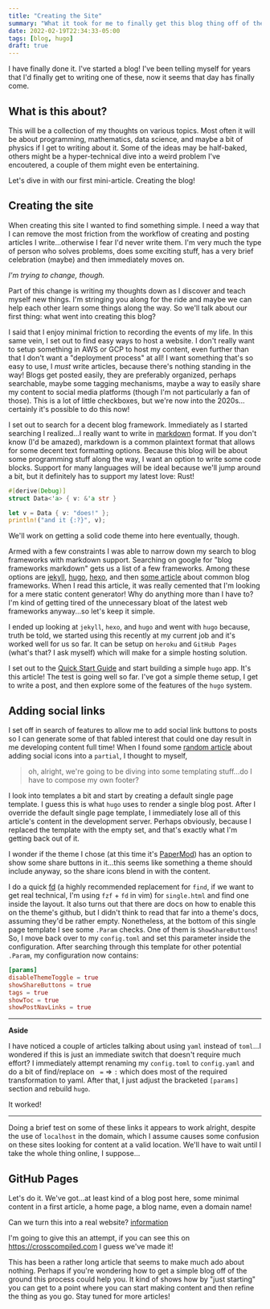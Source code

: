 ```yaml
---
title: "Creating the Site"
summary: "What it took for me to finally get this blog thing off of the ground"
date: 2022-02-19T22:34:33-05:00
tags: [blog, hugo]
draft: true
---
```


I have finally done it. I've started a blog! I've been telling myself for years that I'd finally get to writing
one of these, now it seems that day has finally come. 

## What is this about?

This will be a collection of my thoughts on various topics. Most often it will be about programming, mathematics,
data science, and maybe a bit of physics if I get to writing about it. Some of the ideas may be half-baked,
others might be a hyper-technical dive into a weird problem I've encoutered, a couple of them might even be
entertaining.

Let's dive in with our first mini-article. Creating the blog!

## Creating the site

When creating this site I wanted to find something simple. I need a way that I can remove the most friction from
the workflow of creating and posting articles I write...otherwise I fear I'd never write them. I'm very much
the type of person who solves problems, does some exciting stuff, has a very brief celebration (maybe) and then
immediately moves on. 

_I'm trying to change, though._

Part of this change is writing my thoughts down as I discover and teach myself new things. I'm stringing you along
for the ride and maybe we can help each other learn some things along the way. So we'll talk about our first thing:
what went into creating this blog?

I said that I enjoy minimal friction to recording the events of my life. In this same vein, I set out to find easy
ways to host a website. I don't really want to setup something in AWS or GCP to host my content, even further than
that I don't want a "deployment process" at all! I want something that's so easy to use, I _must_ write articles, 
because there's nothing standing in the way! Blogs get posted easily, they are preferably organized, perhaps
searchable, maybe some tagging mechanisms, maybe a way to easily share my content to social media platforms
(though I'm not particularly a fan of those). This is a lot of little checkboxes, but we're now into the 2020s...
certainly it's possible to do this now!

I set out to search for a decent blog framework. Immediately as I started searching I realized...I really want
to write in [markdown](https://markdownguide.org) format. If you don't know (I'd be amazed), markdown is a common
plaintext format that allows for some decent text formatting options. Because this blog will be about some
programming stuff along the way, I want an option to write some code blocks. Support for many languages will
be ideal because we'll jump around a bit, but it definitely has to support my latest love: Rust!

```rust
#[derive(Debug)]
struct Data<'a> { v: &'a str }

let v = Data { v: "does!" };
println!("and it {:?}", v);
```

We'll work on getting a solid code theme into here eventually, though.

Armed with a few constraints I was able to narrow down my search to blog frameworks with markdown support.
Searching on google for "blog frameworks markdown" gets us a list of a few frameworks. Among these options are
[jekyll](https://jekyllrb.com/), [hugo](gohugo.io), [hexo](https://hexo.io/), and then
[some article](https://www.webfx.com/blog/web-design/open-source-blogging-platforms-for-developers/)
about common blog frameworks. When I read this article, it was really cemented that I'm looking for a mere
static content generator! Why do anything more than I have to? I'm kind of getting tired of the unnecessary
bloat of the latest web frameworks anyway...so let's keep it simple.

I ended up looking at `jekyll`, `hexo`, and `hugo` and went with `hugo` because, truth be told, we started using this
recently at my current job and it's worked well for us so far. It can be setup on `heroku` and `GitHub Pages`
(what's that? I ask myself) which will make for a simple hosting solution.

I set out to the [Quick Start Guide]() and start building a simple `hugo` app. It's this article! The test
is going well so far. I've got a simple theme setup, I get to write a post, and then explore some of the features
of the `hugo` system.

## Adding social links

I set off in search of features to allow me to add social link buttons to posts so I can generate some of that
fabled interest that could one day result in me developing content full time! When I found some
[random article](https://codingnconcepts.com/hugo/social-icons-hugo/) about adding social icons into a `partial`,
I thought to myself, 

> oh, alright, we're going to be diving into some templating stuff...do I have to compose my own footer?

I look into templates a bit and start by creating a default single page template. I guess this is what `hugo`
uses to render a single blog post. After I override the default single page template, I immediately lose all
of this article's content in the development server. Perhaps obviously, because I replaced the template with
the empty set, and that's exactly what I'm getting back out of it.

I wonder if the theme I chose (at this time it's [PaperMod](https://github.com/adityatelange/hugo-PaperMod))
has an option to show some share buttons in it...this seems like something a theme should include anyway, so
the share icons blend in with the content.

I do a quick [fd](https://github.com/sharkdp/fd) (a highly recommended replacement for `find`, if we want to
get real technical, I'm using `fzf` + `fd` in vim) for `single.html` and find one inside the layout. It also 
turns out that there are docs on how to enable this on the theme's github, but I didn't think to read that
far into a theme's docs, assuming they'd be rather empty. Nonetheless, at the bottom of this single page
template I see some `.Param` checks. One of them is `ShowShareButtons`! So, I move back over to my `config.toml`
and set this parameter inside the configuration. After searching through this template for other potential
`.Param`, my configuration now contains:

```toml
[params]
disableThemeToggle = true
showShareButtons = true
tags = true
showToc = true
showPostNavLinks = true
```

---
**Aside**

I have noticed a couple of articles talking about using `yaml` instead of `toml`...I wondered if this is just
an immediate switch that doesn't require much effort? I immediately attempt renaming my `config.toml` to 
`config.yaml` and do a bit of find/replace on ` =` => `:` which does most of the required transformation to yaml.
After that, I just adjust the bracketed `[params]` section and rebuild `hugo`.

It worked!

---

Doing a brief test on some of these links it appears to work alright, despite the use of `localhost` in the
domain, which I assume causes some confusion on these sites looking for content at a valid location. We'll have
to wait until I take the whole thing online, I suppose...

## GitHub Pages

Let's do it. We've got...at least kind of a blog post here, some minimal content in a first article, a home page,
a blog name, even a domain name!

Can we turn this into a real website? [information](https://gohugo.io/hosting-and-deployment/hosting-on-github/)

I'm going to give this an attempt, if you can see this on https://crosscompiled.com I guess we've made it!

This has been a rather long article that seems to make much ado about nothing. Perhaps if you're wondering how
to get a simple blog off of the ground this process could help you. It kind of shows how by "just starting"
you can get to a point where you can start making content and then refine the thing as you go. Stay tuned for
more articles!
